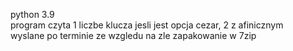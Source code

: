 python 3.9\
program czyta 1 liczbe klucza jesli jest opcja cezar, 2 z afinicznym\
wyslane po terminie ze wzgledu na zle zapakowanie w 7zip